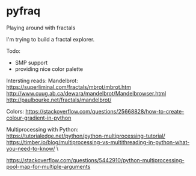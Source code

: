 # pyfraq
Playing around with fractals

I'm trying to build a fractal explorer.

Todo:
- SMP support
- providing nice color palette


Intersting reads:
Mandelbrot: \
https://superliminal.com/fractals/mbrot/mbrot.htm \
http://www.cuug.ab.ca/dewara/mandelbrot/Mandelbrowser.html \
http://paulbourke.net/fractals/mandelbrot/ 

Colors:
https://stackoverflow.com/questions/25668828/how-to-create-colour-gradient-in-python

Multiprocessing with Python: \
https://tutorialedge.net/python/python-multiprocessing-tutorial/ \
https://timber.io/blog/multiprocessing-vs-multithreading-in-python-what-you-need-to-know/ \



https://stackoverflow.com/questions/5442910/python-multiprocessing-pool-map-for-multiple-arguments

